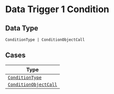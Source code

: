 
# Data Trigger 1 Condition

## Data Type

`ConditionType | ConditionObjectCall`

## Cases

| Type |
|  --- |
| [`ConditionType`](../../../doc/models/condition-type.md) |
| [`ConditionObjectCall`](../../../doc/models/condition-object-call.md) |

